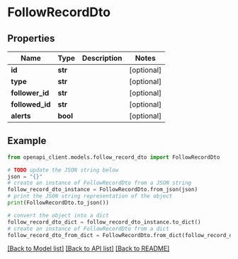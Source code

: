 # FollowRecordDto


## Properties

Name | Type | Description | Notes
------------ | ------------- | ------------- | -------------
**id** | **str** |  | [optional] 
**type** | **str** |  | [optional] 
**follower_id** | **str** |  | [optional] 
**followed_id** | **str** |  | [optional] 
**alerts** | **bool** |  | [optional] 

## Example

```python
from openapi_client.models.follow_record_dto import FollowRecordDto

# TODO update the JSON string below
json = "{}"
# create an instance of FollowRecordDto from a JSON string
follow_record_dto_instance = FollowRecordDto.from_json(json)
# print the JSON string representation of the object
print(FollowRecordDto.to_json())

# convert the object into a dict
follow_record_dto_dict = follow_record_dto_instance.to_dict()
# create an instance of FollowRecordDto from a dict
follow_record_dto_from_dict = FollowRecordDto.from_dict(follow_record_dto_dict)
```
[[Back to Model list]](../README.md#documentation-for-models) [[Back to API list]](../README.md#documentation-for-api-endpoints) [[Back to README]](../README.md)



